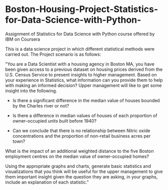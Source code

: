 # Boston-Housing-Project-Statistics-for-Data-Science-with-Python-
Assignment of Statistics for Data Science with Python course offered by IBM on Coursera

This is a data science project in which different statistical methods were carried out. The Project scenario is as follows:

"You are a Data Scientist with a housing agency in Boston MA, you have been given access to a previous dataset on housing prices derived from the U.S. Census Service to present insights to higher management. Based on your experience in Statistics, what information can you provide them to help with making an informed decision? Upper management will like to get some insight into the following.

* Is there a significant difference in the median value of houses bounded by the Charles river or not?

- Is there a difference in median values of houses of each proportion of owner-occupied units built before 1940?

+ Can we conclude that there is no relationship between Nitric oxide concentrations and the proportion of non-retail business acres per town?

What is the impact of an additional weighted distance to the five Boston employment centres on the median value of owner-occupied homes?

Using the appropriate graphs and charts, generate basic statistics and visualizations that you think will be useful for the upper management to give them important insight given the question they are asking, in your graphs, include an explanation of each statistic."
